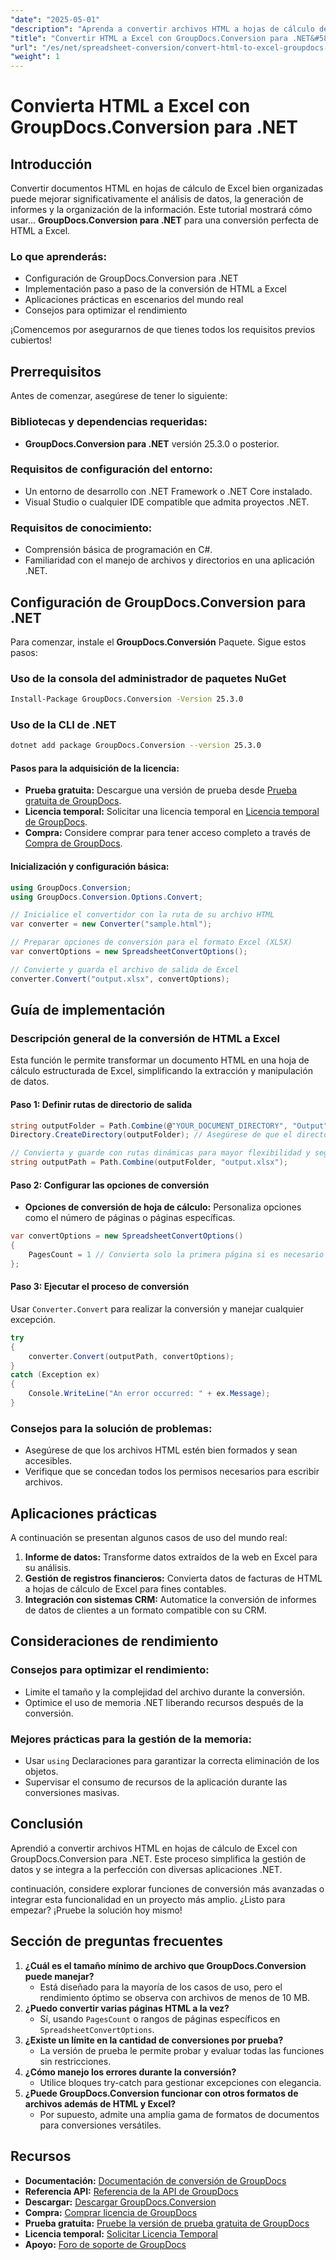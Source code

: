 ```yaml
---
"date": "2025-05-01"
"description": "Aprenda a convertir archivos HTML a hojas de cálculo de Excel fácilmente con GroupDocs.Conversion para .NET. Esta guía incluye consejos de configuración, implementación y optimización."
"title": "Convertir HTML a Excel con GroupDocs.Conversion para .NET&#58; una guía completa"
"url": "/es/net/spreadsheet-conversion/convert-html-to-excel-groupdocs-net/"
"weight": 1
---
```


# Convierta HTML a Excel con GroupDocs.Conversion para .NET

## Introducción

Convertir documentos HTML en hojas de cálculo de Excel bien organizadas puede mejorar significativamente el análisis de datos, la generación de informes y la organización de la información. Este tutorial mostrará cómo usar... **GroupDocs.Conversion para .NET** para una conversión perfecta de HTML a Excel.

### Lo que aprenderás:
- Configuración de GroupDocs.Conversion para .NET
- Implementación paso a paso de la conversión de HTML a Excel
- Aplicaciones prácticas en escenarios del mundo real
- Consejos para optimizar el rendimiento

¡Comencemos por asegurarnos de que tienes todos los requisitos previos cubiertos!

## Prerrequisitos

Antes de comenzar, asegúrese de tener lo siguiente:

### Bibliotecas y dependencias requeridas:
- **GroupDocs.Conversion para .NET** versión 25.3.0 o posterior.

### Requisitos de configuración del entorno:
- Un entorno de desarrollo con .NET Framework o .NET Core instalado.
- Visual Studio o cualquier IDE compatible que admita proyectos .NET.

### Requisitos de conocimiento:
- Comprensión básica de programación en C#.
- Familiaridad con el manejo de archivos y directorios en una aplicación .NET.

## Configuración de GroupDocs.Conversion para .NET

Para comenzar, instale el **GroupDocs.Conversión** Paquete. Sigue estos pasos:

### Uso de la consola del administrador de paquetes NuGet
```bash
Install-Package GroupDocs.Conversion -Version 25.3.0
```

### Uso de la CLI de .NET
```bash
dotnet add package GroupDocs.Conversion --version 25.3.0
```

#### Pasos para la adquisición de la licencia:
- **Prueba gratuita:** Descargue una versión de prueba desde [Prueba gratuita de GroupDocs](https://releases.groupdocs.com/conversion/net/).
- **Licencia temporal:** Solicitar una licencia temporal en [Licencia temporal de GroupDocs](https://purchase.groupdocs.com/temporary-license/).
- **Compra:** Considere comprar para tener acceso completo a través de [Compra de GroupDocs](https://purchase.groupdocs.com/buy).

#### Inicialización y configuración básica:
```csharp
using GroupDocs.Conversion;
using GroupDocs.Conversion.Options.Convert;

// Inicialice el convertidor con la ruta de su archivo HTML
var converter = new Converter("sample.html");

// Preparar opciones de conversión para el formato Excel (XLSX)
var convertOptions = new SpreadsheetConvertOptions();

// Convierte y guarda el archivo de salida de Excel
converter.Convert("output.xlsx", convertOptions);
```

## Guía de implementación

### Descripción general de la conversión de HTML a Excel
Esta función le permite transformar un documento HTML en una hoja de cálculo estructurada de Excel, simplificando la extracción y manipulación de datos.

#### Paso 1: Definir rutas de directorio de salida
```csharp
string outputFolder = Path.Combine(@"YOUR_DOCUMENT_DIRECTORY", "Output");
Directory.CreateDirectory(outputFolder); // Asegúrese de que el directorio exista

// Convierta y guarde con rutas dinámicas para mayor flexibilidad y seguridad
string outputPath = Path.Combine(outputFolder, "output.xlsx");
```

#### Paso 2: Configurar las opciones de conversión
- **Opciones de conversión de hoja de cálculo:** Personaliza opciones como el número de páginas o páginas específicas.
  
```csharp
var convertOptions = new SpreadsheetConvertOptions()
{
    PagesCount = 1 // Convierta solo la primera página si es necesario
};
```

#### Paso 3: Ejecutar el proceso de conversión
Usar `Converter.Convert` para realizar la conversión y manejar cualquier excepción.

```csharp
try
{
    converter.Convert(outputPath, convertOptions);
}
catch (Exception ex)
{
    Console.WriteLine("An error occurred: " + ex.Message);
}
```

### Consejos para la solución de problemas:
- Asegúrese de que los archivos HTML estén bien formados y sean accesibles.
- Verifique que se concedan todos los permisos necesarios para escribir archivos.

## Aplicaciones prácticas

A continuación se presentan algunos casos de uso del mundo real:
1. **Informe de datos:** Transforme datos extraídos de la web en Excel para su análisis.
2. **Gestión de registros financieros:** Convierta datos de facturas de HTML a hojas de cálculo de Excel para fines contables.
3. **Integración con sistemas CRM:** Automatice la conversión de informes de datos de clientes a un formato compatible con su CRM.

## Consideraciones de rendimiento

### Consejos para optimizar el rendimiento:
- Limite el tamaño y la complejidad del archivo durante la conversión.
- Optimice el uso de memoria .NET liberando recursos después de la conversión.

### Mejores prácticas para la gestión de la memoria:
- Usar `using` Declaraciones para garantizar la correcta eliminación de los objetos.
- Supervisar el consumo de recursos de la aplicación durante las conversiones masivas.

## Conclusión

Aprendió a convertir archivos HTML en hojas de cálculo de Excel con GroupDocs.Conversion para .NET. Este proceso simplifica la gestión de datos y se integra a la perfección con diversas aplicaciones .NET.

continuación, considere explorar funciones de conversión más avanzadas o integrar esta funcionalidad en un proyecto más amplio. ¿Listo para empezar? ¡Pruebe la solución hoy mismo!

## Sección de preguntas frecuentes

1. **¿Cuál es el tamaño mínimo de archivo que GroupDocs.Conversion puede manejar?**
   - Está diseñado para la mayoría de los casos de uso, pero el rendimiento óptimo se observa con archivos de menos de 10 MB.
2. **¿Puedo convertir varias páginas HTML a la vez?**
   - Sí, usando `PagesCount` o rangos de páginas específicos en `SpreadsheetConvertOptions`.
3. **¿Existe un límite en la cantidad de conversiones por prueba?**
   - La versión de prueba le permite probar y evaluar todas las funciones sin restricciones.
4. **¿Cómo manejo los errores durante la conversión?**
   - Utilice bloques try-catch para gestionar excepciones con elegancia.
5. **¿Puede GroupDocs.Conversion funcionar con otros formatos de archivos además de HTML y Excel?**
   - Por supuesto, admite una amplia gama de formatos de documentos para conversiones versátiles.

## Recursos
- **Documentación:** [Documentación de conversión de GroupDocs](https://docs.groupdocs.com/conversion/net/)
- **Referencia API:** [Referencia de la API de GroupDocs](https://reference.groupdocs.com/conversion/net/)
- **Descargar:** [Descargar GroupDocs.Conversion](https://releases.groupdocs.com/conversion/net/)
- **Compra:** [Comprar licencia de GroupDocs](https://purchase.groupdocs.com/buy)
- **Prueba gratuita:** [Pruebe la versión de prueba gratuita de GroupDocs](https://releases.groupdocs.com/conversion/net/)
- **Licencia temporal:** [Solicitar Licencia Temporal](https://purchase.groupdocs.com/temporary-license/)
- **Apoyo:** [Foro de soporte de GroupDocs](https://forum.groupdocs.com/c/conversion/10)